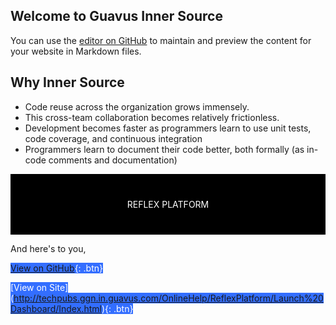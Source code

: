 ## Welcome to Guavus Inner Source 
You can use the [editor on GitHub](https://github.com/jyotsna-talwani-guavus/jyotsna-talwani-guavus.github.io/edit/master/README.md) to maintain and preview the content for your website in Markdown files.

## Why Inner Source

* Code reuse across the organization grows immensely.
* This cross-team collaboration becomes relatively frictionless. 
* Development becomes faster as programmers learn to use unit tests, code coverage, and continuous integration
* Programmers learn to document their code better, both formally (as in-code comments and documentation) 

 <div style="background-color:rgba(0, 0, 0, 1); text-align:center; vertical-align: middle; padding:40px 0; color:white;">
REFLEX PLATFORM
</div>

And here's to you, 

<span style="background-color:rgb(51,110,255); color:white;">[View on GitHub](https://github.com/Guavus/tp-demo){: .btn}</span>

<span style="background-color:rgb(51,110,255); color:white;">[View on Site] (http://techpubs.ggn.in.guavus.com/OnlineHelp/ReflexPlatform/Launch%20Dashboard/Index.html){: .btn}</span>


